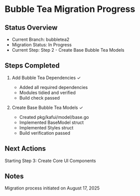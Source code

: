 # Bubble Tea Migration Progress

## Status Overview
- Current Branch: bubbletea2
- Migration Status: In Progress
- Current Step: Step 2 - Create Base Bubble Tea Models

## Steps Completed
1. Add Bubble Tea Dependencies ✓
   - Added all required dependencies
   - Modules tidied and verified
   - Build check passed

2. Create Base Bubble Tea Models ✓
   - Created pkg/kafui/model/base.go
   - Implemented BaseModel struct
   - Implemented Styles struct
   - Build verification passed

## Next Actions
Starting Step 3: Create Core UI Components

## Notes
Migration process initiated on August 17, 2025
